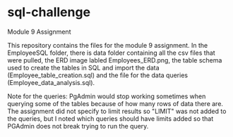 # sql-challenge
Module 9 Assignment


This repository contains the files for the module 9 assignment. In the EmployeeSQL folder, there is data folder containing all the csv files that were pulled, the ERD image labled Employees_ERD.png, the table schema used to create the tables in SQL and import the data (Employee_table_creation.sql) and the file for the data queries (Employee_data_analysis.sql). 

Note for the queries: PgAdmin would stop working sometimes when querying some of the tables because of how many rows of data there are. The assignment did not specify to limit results so "LIMIT" was not added to the queries, but I noted which queries should have limits added so that PGAdmin does not break trying to run the query. 
